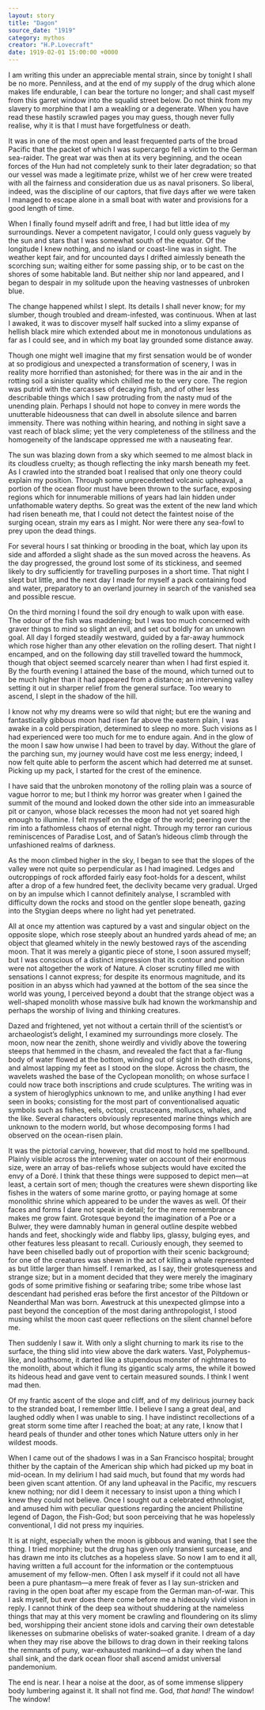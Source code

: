 ```yaml
---
layout: story
title: "Dagon"
source_date: "1919"
category: mythos
creator: "H.P.Lovecraft"
date: 1919-02-01 15:00:00 +0000
---
```


<span class='firstcharacter'>I</span> am writing this under an appreciable mental strain, since by tonight I shall be no more. Penniless, and at the end of my supply of the drug which alone makes life endurable, I can bear the torture no longer; and shall cast myself from this garret window into the squalid street below. Do not think from my slavery to morphine that I am a weakling or a degenerate. When you have read these hastily scrawled pages you may guess, though never fully realise, why it is that I must have forgetfulness or death.

It was in one of the most open and least frequented parts of the broad Pacific that the packet of which I was supercargo fell a victim to the German sea-raider. The great war was then at its very beginning, and the ocean forces of the Hun had not completely sunk to their later degradation; so that our vessel was made a legitimate prize, whilst we of her crew were treated with all the fairness and consideration due us as naval prisoners. So liberal, indeed, was the discipline of our captors, that five days after we were taken I managed to escape alone in a small boat with water and provisions for a good length of time.

When I finally found myself adrift and free, I had but little idea of my surroundings. Never a competent navigator, I could only guess vaguely by the sun and stars that I was somewhat south of the equator. Of the longitude I knew nothing, and no island or coast-line was in sight. The weather kept fair, and for uncounted days I drifted aimlessly beneath the scorching sun; waiting either for some passing ship, or to be cast on the shores of some habitable land. But neither ship nor land appeared, and I began to despair in my solitude upon the heaving vastnesses of unbroken blue.

The change happened whilst I slept. Its details I shall never know; for my slumber, though troubled and dream-infested, was continuous. When at last I awaked, it was to discover myself half sucked into a slimy expanse of hellish black mire which extended about me in monotonous undulations as far as I could see, and in which my boat lay grounded some distance away.

Though one might well imagine that my first sensation would be of wonder at so prodigious and unexpected a transformation of scenery, I was in reality more horrified than astonished; for there was in the air and in the rotting soil a sinister quality which chilled me to the very core. The region was putrid with the carcasses of decaying fish, and of other less describable things which I saw protruding from the nasty mud of the unending plain. Perhaps I should not hope to convey in mere words the unutterable hideousness that can dwell in absolute silence and barren immensity. There was nothing within hearing, and nothing in sight save a vast reach of black slime; yet the very completeness of the stillness and the homogeneity of the landscape oppressed me with a nauseating fear.

The sun was blazing down from a sky which seemed to me almost black in its cloudless cruelty; as though reflecting the inky marsh beneath my feet. As I crawled into the stranded boat I realised that only one theory could explain my position. Through some unprecedented volcanic upheaval, a portion of the ocean floor must have been thrown to the surface, exposing regions which for innumerable millions of years had lain hidden under unfathomable watery depths. So great was the extent of the new land which had risen beneath me, that I could not detect the faintest noise of the surging ocean, strain my ears as I might. Nor were there any sea-fowl to prey upon the dead things.

For several hours I sat thinking or brooding in the boat, which lay upon its side and afforded a slight shade as the sun moved across the heavens. As the day progressed, the ground lost some of its stickiness, and seemed likely to dry sufficiently for travelling purposes in a short time. That night I slept but little, and the next day I made for myself a pack containing food and water, preparatory to an overland journey in search of the vanished sea and possible rescue.

On the third morning I found the soil dry enough to walk upon with ease. The odour of the fish was maddening; but I was too much concerned with graver things to mind so slight an evil, and set out boldly for an unknown goal. All day I forged steadily westward, guided by a far-away hummock which rose higher than any other elevation on the rolling desert. That night I encamped, and on the following day still travelled toward the hummock, though that object seemed scarcely nearer than when I had first espied it. By the fourth evening I attained the base of the mound, which turned out to be much higher than it had appeared from a distance; an intervening valley setting it out in sharper relief from the general surface. Too weary to ascend, I slept in the shadow of the hill.

I know not why my dreams were so wild that night; but ere the waning and fantastically gibbous moon had risen far above the eastern plain, I was awake in a cold perspiration, determined to sleep no more. Such visions as I had experienced were too much for me to endure again. And in the glow of the moon I saw how unwise I had been to travel by day. Without the glare of the parching sun, my journey would have cost me less energy; indeed, I now felt quite able to perform the ascent which had deterred me at sunset. Picking up my pack, I started for the crest of the eminence.

I have said that the unbroken monotony of the rolling plain was a source of vague horror to me; but I think my horror was greater when I gained the summit of the mound and looked down the other side into an immeasurable pit or canyon, whose black recesses the moon had not yet soared high enough to illumine. I felt myself on the edge of the world; peering over the rim into a fathomless chaos of eternal night. Through my terror ran curious reminiscences of Paradise Lost, and of Satan’s hideous climb through the unfashioned realms of darkness.

As the moon climbed higher in the sky, I began to see that the slopes of the valley were not quite so perpendicular as I had imagined. Ledges and outcroppings of rock afforded fairly easy foot-holds for a descent, whilst after a drop of a few hundred feet, the declivity became very gradual. Urged on by an impulse which I cannot definitely analyse, I scrambled with difficulty down the rocks and stood on the gentler slope beneath, gazing into the Stygian deeps where no light had yet penetrated.

All at once my attention was captured by a vast and singular object on the opposite slope, which rose steeply about an hundred yards ahead of me; an object that gleamed whitely in the newly bestowed rays of the ascending moon. That it was merely a gigantic piece of stone, I soon assured myself; but I was conscious of a distinct impression that its contour and position were not altogether the work of Nature. A closer scrutiny filled me with sensations I cannot express; for despite its enormous magnitude, and its position in an abyss which had yawned at the bottom of the sea since the world was young, I perceived beyond a doubt that the strange object was a well-shaped monolith whose massive bulk had known the workmanship and perhaps the worship of living and thinking creatures.

Dazed and frightened, yet not without a certain thrill of the scientist’s or archaeologist’s delight, I examined my surroundings more closely. The moon, now near the zenith, shone weirdly and vividly above the towering steeps that hemmed in the chasm, and revealed the fact that a far-flung body of water flowed at the bottom, winding out of sight in both directions, and almost lapping my feet as I stood on the slope. Across the chasm, the wavelets washed the base of the Cyclopean monolith; on whose surface I could now trace both inscriptions and crude sculptures. The writing was in a system of hieroglyphics unknown to me, and unlike anything I had ever seen in books; consisting for the most part of conventionalised aquatic symbols such as fishes, eels, octopi, crustaceans, molluscs, whales, and the like. Several characters obviously represented marine things which are unknown to the modern world, but whose decomposing forms I had observed on the ocean-risen plain.

It was the pictorial carving, however, that did most to hold me spellbound. Plainly visible across the intervening water on account of their enormous size, were an array of bas-reliefs whose subjects would have excited the envy of a Doré. I think that these things were supposed to depict men—at least, a certain sort of men; though the creatures were shewn disporting like fishes in the waters of some marine grotto, or paying homage at some monolithic shrine which appeared to be under the waves as well. Of their faces and forms I dare not speak in detail; for the mere remembrance makes me grow faint. Grotesque beyond the imagination of a Poe or a Bulwer, they were damnably human in general outline despite webbed hands and feet, shockingly wide and flabby lips, glassy, bulging eyes, and other features less pleasant to recall. Curiously enough, they seemed to have been chiselled badly out of proportion with their scenic background; for one of the creatures was shewn in the act of killing a whale represented as but little larger than himself. I remarked, as I say, their grotesqueness and strange size; but in a moment decided that they were merely the imaginary gods of some primitive fishing or seafaring tribe; some tribe whose last descendant had perished eras before the first ancestor of the Piltdown or Neanderthal Man was born. Awestruck at this unexpected glimpse into a past beyond the conception of the most daring anthropologist, I stood musing whilst the moon cast queer reflections on the silent channel before me.

Then suddenly I saw it. With only a slight churning to mark its rise to the surface, the thing slid into view above the dark waters. Vast, Polyphemus-like, and loathsome, it darted like a stupendous monster of nightmares to the monolith, about which it flung its gigantic scaly arms, the while it bowed its hideous head and gave vent to certain measured sounds. I think I went mad then.

Of my frantic ascent of the slope and cliff, and of my delirious journey back to the stranded boat, I remember little. I believe I sang a great deal, and laughed oddly when I was unable to sing. I have indistinct recollections of a great storm some time after I reached the boat; at any rate, I know that I heard peals of thunder and other tones which Nature utters only in her wildest moods.

When I came out of the shadows I was in a San Francisco hospital; brought thither by the captain of the American ship which had picked up my boat in mid-ocean. In my delirium I had said much, but found that my words had been given scant attention. Of any land upheaval in the Pacific, my rescuers knew nothing; nor did I deem it necessary to insist upon a thing which I knew they could not believe. Once I sought out a celebrated ethnologist, and amused him with peculiar questions regarding the ancient Philistine legend of Dagon, the Fish-God; but soon perceiving that he was hopelessly conventional, I did not press my inquiries.

It is at night, especially when the moon is gibbous and waning, that I see the thing. I tried morphine; but the drug has given only transient surcease, and has drawn me into its clutches as a hopeless slave. So now I am to end it all, having written a full account for the information or the contemptuous amusement of my fellow-men. Often I ask myself if it could not all have been a pure phantasm—a mere freak of fever as I lay sun-stricken and raving in the open boat after my escape from the German man-of-war. This I ask myself, but ever does there come before me a hideously vivid vision in reply. I cannot think of the deep sea without shuddering at the nameless things that may at this very moment be crawling and floundering on its slimy bed, worshipping their ancient stone idols and carving their own detestable likenesses on submarine obelisks of water-soaked granite. I dream of a day when they may rise above the billows to drag down in their reeking talons the remnants of puny, war-exhausted mankind—of a day when the land shall sink, and the dark ocean floor shall ascend amidst universal pandemonium.

The end is near. I hear a noise at the door, as of some immense slippery body lumbering against it. It shall not find me. God, _that hand!_ The window! The window!
